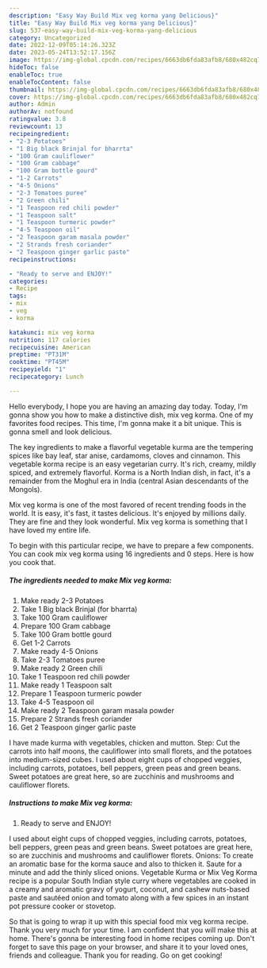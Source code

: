 ```yaml
---
description: "Easy Way Build Mix veg korma yang Delicious}"
title: "Easy Way Build Mix veg korma yang Delicious}"
slug: 537-easy-way-build-mix-veg-korma-yang-delicious
category: Uncategorized
date: 2022-12-09T05:14:26.323Z
date: 2023-05-24T13:52:17.156Z
image: https://img-global.cpcdn.com/recipes/6663db6fda83afb8/680x482cq70/mix-veg-korma-recipe-main-photo.jpg
hideToc: false
enableToc: true
enableTocContent: false
thumbnail: https://img-global.cpcdn.com/recipes/6663db6fda83afb8/680x482cq70/mix-veg-korma-recipe-main-photo.jpg
cover: https://img-global.cpcdn.com/recipes/6663db6fda83afb8/680x482cq70/mix-veg-korma-recipe-main-photo.jpg
author: Admin
authorAv: notfound
ratingvalue: 3.8
reviewcount: 13
recipeingredient:
- "2-3 Potatoes"
- "1 Big black Brinjal for bharrta"
- "100 Gram cauliflower"
- "100 Gram cabbage"
- "100 Gram bottle gourd"
- "1-2 Carrots"
- "4-5 Onions"
- "2-3 Tomatoes puree"
- "2 Green chili"
- "1 Teaspoon red chili powder"
- "1 Teaspoon salt"
- "1 Teaspoon turmeric powder"
- "4-5 Teaspoon oil"
- "2 Teaspoon garam masala powder"
- "2 Strands fresh coriander"
- "2 Teaspoon ginger garlic paste"
recipeinstructions:

- "Ready to serve and ENJOY!"
categories:
- Recipe
tags:
- mix
- veg
- korma

katakunci: mix veg korma 
nutrition: 117 calories
recipecuisine: American
preptime: "PT31M"
cooktime: "PT45M"
recipeyield: "1"
recipecategory: Lunch

---
```



Hello everybody, I hope you are having an amazing day today. Today, I'm gonna show you how to make a distinctive dish, mix veg korma. One of my favorites food recipes. This time, I'm gonna make it a bit unique. This is gonna smell and look delicious.

The key ingredients to make a flavorful vegetable kurma are the tempering spices like bay leaf, star anise, cardamoms, cloves and cinnamon. This vegetable korma recipe is an easy vegetarian curry. It&#39;s rich, creamy, mildly spiced, and extremely flavorful. Korma is a North Indian dish, in fact, it&#39;s a remainder from the Moghul era in India (central Asian descendants of the Mongols).

Mix veg korma is one of the most favored of recent trending foods in the world. It is easy, it's fast, it tastes delicious. It's enjoyed by millions daily. They are fine and they look wonderful. Mix veg korma is something that I have loved my entire life.


To begin with this particular recipe, we have to prepare a few components. You can cook mix veg korma using 16 ingredients and 0 steps. Here is how you cook that.

<!--inarticleads1-->

##### The ingredients needed to make Mix veg korma:

1. Make ready 2-3 Potatoes
1. Take 1 Big black Brinjal (for bharrta)
1. Take 100 Gram cauliflower
1. Prepare 100 Gram cabbage
1. Take 100 Gram bottle gourd
1. Get 1-2 Carrots
1. Make ready 4-5 Onions
1. Take 2-3 Tomatoes puree
1. Make ready 2 Green chili
1. Take 1 Teaspoon red chili powder
1. Make ready 1 Teaspoon salt
1. Prepare 1 Teaspoon turmeric powder
1. Take 4-5 Teaspoon oil
1. Make ready 2 Teaspoon garam masala powder
1. Prepare 2 Strands fresh coriander
1. Get 2 Teaspoon ginger garlic paste


I have made kurma with vegetables, chicken and mutton. Step: Cut the carrots into half moons, the cauliflower into small florets, and the potatoes into medium-sized cubes. I used about eight cups of chopped veggies, including carrots, potatoes, bell peppers, green peas and green beans. Sweet potatoes are great here, so are zucchinis and mushrooms and cauliflower florets. 

<!--inarticleads2-->

##### Instructions to make Mix veg korma:


1. Ready to serve and ENJOY!

I used about eight cups of chopped veggies, including carrots, potatoes, bell peppers, green peas and green beans. Sweet potatoes are great here, so are zucchinis and mushrooms and cauliflower florets. Onions: To create an aromatic base for the korma sauce and also to thicken it. Saute for a minute and add the thinly sliced onions. Vegetable Kurma or Mix Veg Korma recipe is a popular South Indian style curry where vegetables are cooked in a creamy and aromatic gravy of yogurt, coconut, and cashew nuts-based paste and sautéed onion and tomato along with a few spices in an instant pot pressure cooker or stovetop. 

So that is going to wrap it up with this special food mix veg korma recipe. Thank you very much for your time. I am confident that you will make this at home. There's gonna be interesting food in home recipes coming up. Don't forget to save this page on your browser, and share it to your loved ones, friends and colleague. Thank you for reading. Go on get cooking!
